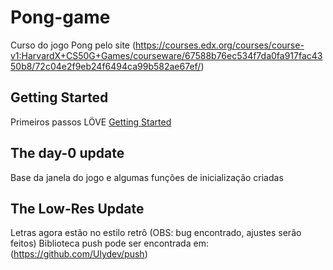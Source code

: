 # Pong-game
Curso do jogo Pong pelo site (https://courses.edx.org/courses/course-v1:HarvardX+CS50G+Games/courseware/67588b76ec534f7da0fa917fac4350b8/72c04e2f9eb24f6494ca99b582ae67ef/)

## Getting Started
Primeiros passos LÖVE
[Getting Started](https://github.com/vnduda/Pong-game)

## The day-0 update
Base da janela do jogo e algumas funções de inicialização criadas

## The Low-Res Update
Letras agora estão no estilo retrô (OBS: bug encontrado, ajustes serão feitos)
Biblioteca push pode ser encontrada em: (https://github.com/Ulydev/push)
